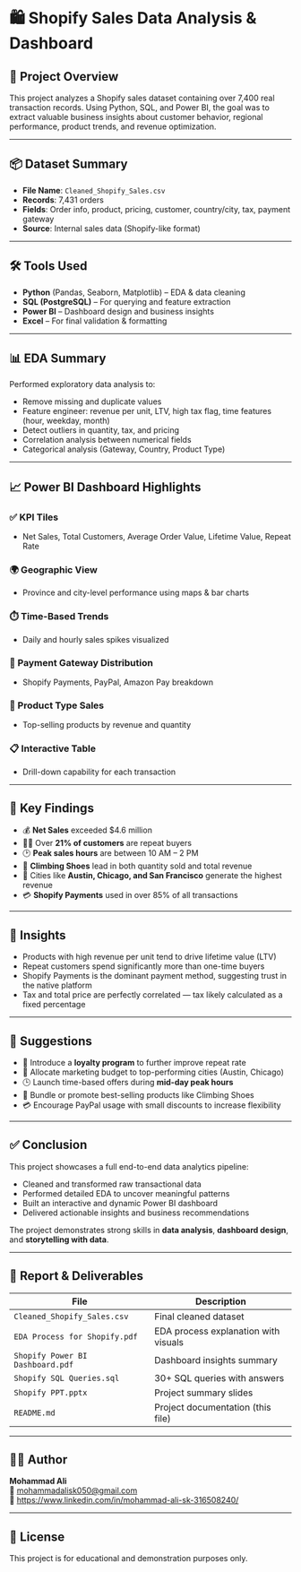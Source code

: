 # 🛍️ Shopify Sales Data Analysis & Dashboard

## 📁 Project Overview

This project analyzes a Shopify sales dataset containing over 7,400 real transaction records. Using Python, SQL, and Power BI, the goal was to extract valuable business insights about customer behavior, regional performance, product trends, and revenue optimization.

---

## 📦 Dataset Summary

- **File Name**: `Cleaned_Shopify_Sales.csv`
- **Records**: 7,431 orders
- **Fields**: Order info, product, pricing, customer, country/city, tax, payment gateway
- **Source**: Internal sales data (Shopify-like format)

---

## 🛠️ Tools Used

- **Python** (Pandas, Seaborn, Matplotlib) – EDA & data cleaning  
- **SQL (PostgreSQL)** – For querying and feature extraction  
- **Power BI** – Dashboard design and business insights  
- **Excel** – For final validation & formatting

---

## 📊 EDA Summary

Performed exploratory data analysis to:
- Remove missing and duplicate values
- Feature engineer: revenue per unit, LTV, high tax flag, time features (hour, weekday, month)
- Detect outliers in quantity, tax, and pricing
- Correlation analysis between numerical fields
- Categorical analysis (Gateway, Country, Product Type)

---

## 📈 Power BI Dashboard Highlights

### ✅ KPI Tiles
- Net Sales, Total Customers, Average Order Value, Lifetime Value, Repeat Rate

### 🌍 Geographic View
- Province and city-level performance using maps & bar charts

### ⏱️ Time-Based Trends
- Daily and hourly sales spikes visualized

### 🧾 Payment Gateway Distribution
- Shopify Payments, PayPal, Amazon Pay breakdown

### 🛒 Product Type Sales
- Top-selling products by revenue and quantity

### 📋 Interactive Table
- Drill-down capability for each transaction

---

## 🧩 Key Findings

- 💰 **Net Sales** exceeded $4.6 million  
- 🧍‍♂️ Over **21% of customers** are repeat buyers  
- 🕑 **Peak sales hours** are between 10 AM – 2 PM  
- 🥾 **Climbing Shoes** lead in both quantity sold and total revenue  
- 🌆 Cities like **Austin, Chicago, and San Francisco** generate the highest revenue  
- 💳 **Shopify Payments** used in over 85% of all transactions

---

## 📌 Insights

- Products with high revenue per unit tend to drive lifetime value (LTV)  
- Repeat customers spend significantly more than one-time buyers  
- Shopify Payments is the dominant payment method, suggesting trust in the native platform  
- Tax and total price are perfectly correlated — tax likely calculated as a fixed percentage

---

## 💬 Suggestions

- 📢 Introduce a **loyalty program** to further improve repeat rate  
- 📍 Allocate marketing budget to top-performing cities (Austin, Chicago)  
- 🕒 Launch time-based offers during **mid-day peak hours**  
- 🛒 Bundle or promote best-selling products like Climbing Shoes  
- 💳 Encourage PayPal usage with small discounts to increase flexibility

---

## ✅ Conclusion

This project showcases a full end-to-end data analytics pipeline:

- Cleaned and transformed raw transactional data  
- Performed detailed EDA to uncover meaningful patterns  
- Built an interactive and dynamic Power BI dashboard  
- Delivered actionable insights and business recommendations

The project demonstrates strong skills in **data analysis**, **dashboard design**, and **storytelling with data**.

---

## 📑 Report & Deliverables

| File                          | Description                            |
|-------------------------------|----------------------------------------|
| `Cleaned_Shopify_Sales.csv`   | Final cleaned dataset                  |
| `EDA Process for Shopify.pdf` | EDA process explanation with visuals   |
| `Shopify Power BI Dashboard.pdf` | Dashboard insights summary        |
| `Shopify SQL Queries.sql`     | 30+ SQL queries with answers           |
| `Shopify PPT.pptx`            | Project summary slides                 |
| `README.md`                   | Project documentation (this file)      |

---

## 🧑‍💼 Author

**Mohammad Ali**  
📧 mohammadalisk050@gmail.com  
🔗 https://www.linkedin.com/in/mohammad-ali-sk-316508240/

---

## 📜 License

This project is for educational and demonstration purposes only.

```
